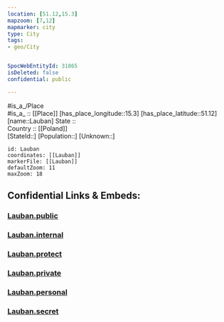 ```yaml
---
location: [51.12,15.3] 
mapzoom: [7,12] 
mapmarker: city 
type: City
tags:
- geo/City


SpocWebEntityId: 31865
isDeleted: false
confidential: public

---
```

#is_a_/Place  
#is_a_ :: [[Place]] 
[has_place_longitude::15.3] 
[has_place_latitude::51.12] 
[name::Lauban] 
State ::  
Country :: [[Poland]]  
[StateId::] 
[Population::] 
[Unknown::] 


```leaflet
id: Lauban
coordinates: [[Lauban]] 
markerFile: [[Lauban]] 
defaultZoom: 11 
maxZoom: 18
```


## Confidential Links & Embeds: 

### [Lauban.public](/_public/\Earth\Continent\Europe\Europe~East\Poland\Provinces~Poland\Lower_Silesian\CityLauban.public.md) 

### [Lauban.internal](/_internal/\Earth\Continent\Europe\Europe~East\Poland\Provinces~Poland\Lower_Silesian\CityLauban.internal.md) 

### [Lauban.protect](/_protect/\Earth\Continent\Europe\Europe~East\Poland\Provinces~Poland\Lower_Silesian\CityLauban.protect.md) 

### [Lauban.private](/_private/\Earth\Continent\Europe\Europe~East\Poland\Provinces~Poland\Lower_Silesian\CityLauban.private.md) 

### [Lauban.personal](/_personal/\Earth\Continent\Europe\Europe~East\Poland\Provinces~Poland\Lower_Silesian\CityLauban.personal.md) 

### [Lauban.secret](/_secret/\Earth\Continent\Europe\Europe~East\Poland\Provinces~Poland\Lower_Silesian\CityLauban.secret.md)

